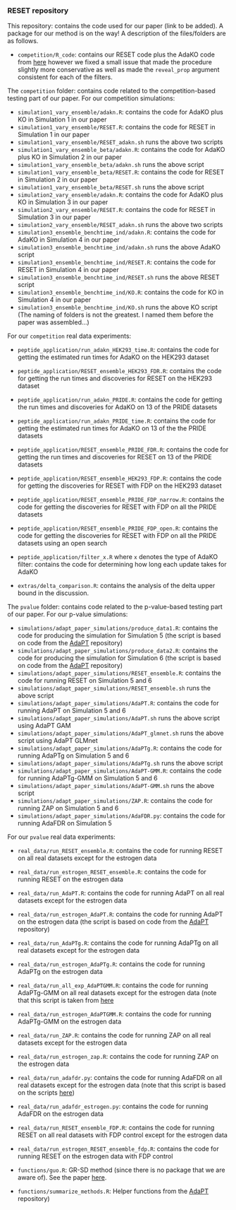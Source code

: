 ### RESET repository

This repository: contains the code used for our paper (link to be added). A package for our method is on the way! A description of the files/folders are as follows.

* `competition/R_code`: contains our RESET code plus the AdaKO code from [here](https://github.com/zhimeir/adaptiveKnockoffs) however we fixed a small issue that made the procedure slightly more conservative as well as made the `reveal_prop` argument consistent for each of the filters.

The `competition` folder: contains code related to the competition-based testing part of our paper. For our competition simulations:
* `simulation1_vary_ensemble/adakn.R`: contains the code for AdaKO plus KO in Simulation 1 in our paper
* `simulation1_vary_ensemble/RESET.R`: contains the code for RESET in Simulation 1 in our paper
* `simulation1_vary_ensemble/RESET_adakn.sh` runs the above two scripts
* `simulation1_vary_ensemble_beta/adakn.R`: contains the code for AdaKO plus KO in Simulation 2 in our paper
* `simulation1_vary_ensemble_beta/adakn.sh` runs the above script
* `simulation1_vary_ensemble_beta/RESET.R`: contains the code for RESET in Simulation 2 in our paper
* `simulation1_vary_ensemble_beta/RESET.sh` runs the above script
* `simulation2_vary_ensemble/adakn.R`: contains the code for AdaKO plus KO in Simulation 3 in our paper
* `simulation2_vary_ensemble/RESET.R`: contains the code for RESET in Simulation 3 in our paper
* `simulation2_vary_ensemble/RESET_adakn.sh` runs the above two scripts
* `simulation3_ensemble_benchtime_ind/adakn.R`: contains the code for AdaKO in Simulation 4 in our paper
* `simulation3_ensemble_benchtime_ind/adakn.sh` runs the above AdaKO script
* `simulation3_ensemble_benchtime_ind/RESET.R`: contains the code for RESET in Simulation 4 in our paper
* `simulation3_ensemble_benchtime_ind/RESET.sh` runs the above RESET script
* `simulation3_ensemble_benchtime_ind/KO.R`: contains the code for KO in Simulation 4 in our paper
* `simulation3_ensemble_benchtime_ind/KO.sh` runs the above KO script
(The naming of folders is not the greatest. I named them before the paper was assembled...)

For our `competition` real data experiments:
* `peptide_application/run_adakn_HEK293_time.R`: contains the code for getting the estimated run times for AdaKO on the HEK293 dataset
* `peptide_application/RESET_ensemble_HEK293_FDR.R`: contains the code for getting the run times and discoveries for RESET on the HEK293 dataset
* `peptide_application/run_adakn_PRIDE.R`: contains the code for getting the run times and discoveries for AdaKO on 13 of the PRIDE datasets
* `peptide_application/run_adakn_PRIDE_time.R`: contains the code for getting the estimated run times for AdaKO on 13 of the the PRIDE datasets
* `peptide_application/RESET_ensemble_PRIDE_FDR.R`: contains the code for getting the run times and discoveries for RESET on 13 of the PRIDE datasets
* `peptide_application/RESET_ensemble_HEK293_FDP.R`: contains the code for getting the discoveries for RESET with FDP on the HEK293 dataset
* `peptide_application/RESET_ensemble_PRIDE_FDP_narrow.R`: contains the code for getting the discoveries for RESET with FDP on all the PRIDE datasets
* `peptide_application/RESET_ensemble_PRIDE_FDP_open.R`: contains the code for getting the discoveries for RESET with FDP on all the PRIDE datasets using an open search
* `peptide_application/filter_x.R` where `x` denotes the type of AdaKO filter: contains the code for determining how long each update takes for AdaKO

* `extras/delta_comparison.R`: contains the analysis of the delta upper bound in the discussion.

The `pvalue` folder: contains code related to the p-value-based testing part of our paper. For our p-value simulations:
* `simulations/adapt_paper_simulations/produce_data1.R`: contains the code for producing the simulation for Simulation 5 (the script is based on code from the [AdaPT](https://github.com/lihualei71/adaptPaper) repository)
* `simulations/adapt_paper_simulations/produce_data2.R`: contains the code for producing the simulation for Simulation 6 (the script is based on code from the [AdaPT](https://github.com/lihualei71/adaptPaper) repository)
* `simulations/adapt_paper_simulations/RESET_ensemble.R`: contains the code for running RESET on Simulation 5 and 6
* `simulations/adapt_paper_simulations/RESET_ensemble.sh` runs the above script
* `simulations/adapt_paper_simulations/AdaPT.R`: contains the code for running AdaPT on Simulation 5 and 6
* `simulations/adapt_paper_simulations/AdaPT.sh` runs the above script using AdaPT GAM
* `simulations/adapt_paper_simulations/AdaPT_glmnet.sh` runs the above script using AdaPT GLMnet
* `simulations/adapt_paper_simulations/AdaPTg.R`: contains the code for running AdaPTg on Simulation 5 and 6
* `simulations/adapt_paper_simulations/AdaPTg.sh` runs the above script
* `simulations/adapt_paper_simulations/AdaPT-GMM.R`: contains the code for running AdaPTg-GMM on Simulation 5 and 6
* `simulations/adapt_paper_simulations/AdaPT-GMM.sh` runs the above script
* `simulations/adapt_paper_simulations/ZAP.R`: contains the code for running ZAP on Simulation 5 and 6
* `simulations/adapt_paper_simulations/AdaFDR.py`: contains the code for running AdaFDR on Simulation 5

For our `pvalue` real data experiments:
* `real_data/run_RESET_ensemble.R`: contains the code for running RESET on all real datasets except for the estrogen data
* `real_data/run_estrogen_RESET_ensemble.R`:  contains the code for running RESET on the estrogen data
* `real_data/run_AdaPT.R`: contains the code for running AdaPT on all real datasets except for the estrogen data
* `real_data/run_estrogen_AdaPT.R`: contains the code for running AdaPT on the estrogen data (the script is based on code from the [AdaPT](https://github.com/lihualei71/adaptPaper) repository)
* `real_data/run_AdaPTg.R`: contains the code for running AdaPTg on all real datasets except for the estrogen data
* `real_data/run_estrogen_AdaPTg.R`: contains the code for running AdaPTg on the estrogen data 
* `real_data/run_all_exp_AdaPTGMM.R`: contains the code for running AdaPTg-GMM on all real datasets except for the estrogen data (note that this script is taken from [here](https://github.com/patrickrchao/AdaPTGMM_Experiments/tree/main/AdaFDR_experiments)
* `real_data/run_estrogen_AdaPTGMM.R`: contains the code for running AdaPTg-GMM on the estrogen data
* `real_data/run_ZAP.R`: contains the code for running ZAP on all real datasets except for the estrogen data
* `real_data/run_estrogen_zap.R`: contains the code for running ZAP on the estrogen data
* `real_data/run_adafdr.py`: contains the code for running AdaFDR on all real datasets except for the estrogen data (note that this script is based on the scripts [here](https://github.com/martinjzhang/AdaFDRpaper/tree/master/vignettes))
* `real_data/run_adafdr_estrogen.py`: contains the code for running AdaFDR on the estrogen data
* `real_data/run_RESET_ensemble_FDP.R`: contains the code for running RESET on all real datasets with FDP control except for the estrogen data
* `real_data/run_estrogen_RESET_ensemble_fdp.R`:  contains the code for running RESET on the estrogen data with FDP control

* `functions/guo.R`: GR-SD method (since there is no package that we are aware of). See the paper [here](https://web.njit.edu/~wguo/Guo%20&%20Romano%202007.pdf).
* `functions/summarize_methods.R`: Helper functions from the [AdaPT](https://github.com/lihualei71/adaptPaper) repository)
